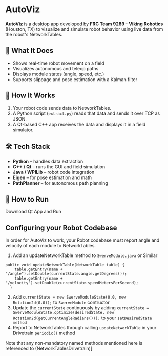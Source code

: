 # AutoViz

**AutoViz** is a desktop app developed by **FRC Team 9289 - Viking Robotics** (Houston, TX) to visualize and simulate robot behavior using live data from the robot's NetworkTables.

## 🔧 What It Does

- Shows real-time robot movement on a field
- Visualizes autonomous and teleop paths
- Displays module states (angle, speed, etc.)
- Supports slippage and pose estimation with a Kalman filter

## 🧠 How It Works

1. Your robot code sends data to NetworkTables.
2. A Python script (`extract.py`) reads that data and sends it over TCP as JSON.
3. A Qt-based C++ app receives the data and displays it in a field simulator.

## 🛠️ Tech Stack

- **Python** – handles data extraction
- **C++ / Qt** – runs the GUI and field simulation
- **Java / WPILib** – robot code integration
- **Eigen** – for pose estimation and math
- **PathPlanner** – for autonomous path planning

## 🚀 How to Run

Download Qt App and Run

## Configuring your Robot Codebase

In order for AutoViz to work, your Robot codebase must report angle and velocity of each module to NetworkTables.
1. Add an updateNetworkTable method to ```SwerveModule.java``` or Similar
```
public void updateNetworkTable(NetworkTable table) {
    table.getEntry(name + "/angle").setDouble(currentState.angle.getDegrees());
    table.getEntry(name + "/velocity").setDouble(currentState.speedMetersPerSecond);
  }
```

2. Add ```currentState = new SwerveModuleState(0.0, new Rotation2d(0.0));``` to ```SwerveModule``` contructor
3. Update the ```currentState``` continuously by adding ```currentState = SwerveModuleState.optimize(desiredState, new Rotation2d(getCurrentAngleRadians()));``` to your ```setDesiredState method```
4. Report to NetworkTables through calling ```updateNetworkTable``` in your Drivetrain ```periodic()``` method

Note that any non-mandatory named methods mentioned here is referenced to (NetworkTablesDrivetrain)[
